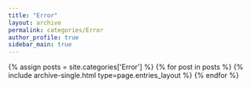 ```yaml
---
title: "Error"
layout: archive
permalink: categories/Error
author_profile: true
sidebar_main: true
---
```



{% assign posts = site.categories['Error'] %}
{% for post in posts %} {% include archive-single.html type=page.entries_layout %} {% endfor %}